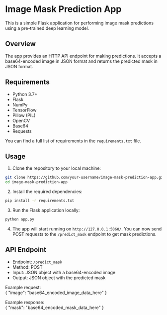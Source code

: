 # Image Mask Prediction App

This is a simple Flask application for performing image mask predictions using a pre-trained deep learning model.

## Overview

The app provides an HTTP API endpoint for making predictions. It accepts a base64-encoded image in JSON format and returns the predicted mask in JSON format.

## Requirements

- Python 3.7+  
- Flask  
- NumPy  
- TensorFlow  
- Pillow (PIL)  
- OpenCV  
- Base64  
- Requests  

You can find a full list of requirements in the `requirements.txt` file.  

## Usage

1. Clone the repository to your local machine:  

```bash  
git clone https://github.com/your-username/image-mask-prediction-app.git  
cd image-mask-prediction-app  
```

2. Install the required dependencies:
```bash
pip install -r requirements.txt
```

3. Run the Flask application locally:
```bash
python app.py
```

4. The app will start running on `http://127.0.0.1:5060/`. You can now send POST requests to the `/predict_mask` endpoint to get mask predictions.

## API Endpoint
* Endpoint: `/predict_mask`
* Method: POST
* Input: JSON object with a base64-encoded image
* Output: JSON object with the predicted mask

Example request:  
{
    "image": "base64_encoded_image_data_here"
}

Example response:  
{
    "mask": "base64_encoded_mask_data_here"
}
